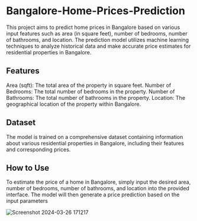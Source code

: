 # Bangalore-Home-Prices-Prediction
This project aims to predict home prices in Bangalore based on various input features such as area (in square feet), number of bedrooms, number of bathrooms, and location. The prediction model utilizes machine learning techniques to analyze historical data and make accurate price estimates for residential properties in Bangalore.

## Features
Area (sqft): The total area of the property in square feet.
Number of Bedrooms: The total number of bedrooms in the property.
Number of Bathrooms: The total number of bathrooms in the property.
Location: The geographical location of the property within Bangalore.

## Dataset
The model is trained on a comprehensive dataset containing information about various residential properties in Bangalore, including their features and corresponding prices.

## How to Use
To estimate the price of a home in Bangalore, simply input the desired area, number of bedrooms, number of bathrooms, and location into the provided interface. The model will then generate a price prediction based on the input parameters

![Screenshot 2024-03-26 171217](https://github.com/Husniahmed10/Bangalore-Home-Prices-Prediction/assets/141121519/33338fe1-09cc-4e61-b86c-1b6b5eb4fae1)

